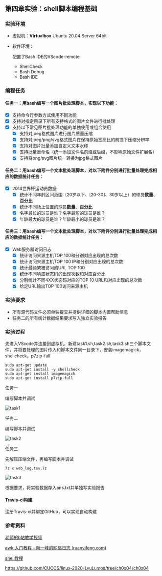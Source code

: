 ## 第四章实验：shell脚本编程基础

### 实验环境

- 虚拟机：**Virtualbox** Ubuntu 20.04 Server 64bit

- 软件环境：

  配置了Bash IDE的VScode-remote

  - ShellCheck
  - Bash Debug
  - Bash IDE

### 编程任务

#### 任务一：用bash编写一个图片批处理脚本，实现以下功能：

- [x] 支持命令行参数方式使用不同功能
- [x] 支持对指定目录下所有支持格式的图片文件进行批处理
- [x] 支持以下常见图片批处理功能的单独使用或组合使用
  - [x] 支持对jpeg格式图片进行图片质量压缩
  - [x] 支持对jpeg/png/svg格式图片在保持原始宽高比的前提下压缩分辨率
  - [x] 支持对图片批量添加自定义文本水印
  - [x] 支持批量重命名（统一添加文件名前缀或后缀，不影响原始文件扩展名）
  - [x] 支持将png/svg图片统一转换为jpg格式图片

#### 任务二：用bash编写一个文本批处理脚本，对以下附件分别进行批量处理完成相应的数据统计任务：

- [x] 2014世界杯运动员数据
  - [x] 统计不同年龄区间范围（20岁以下、[20-30]、30岁以上）的球员**数量**、**百分比**
  - [x] 统计不同场上位置的球员**数量**、**百分比**
  - [x] 名字最长的球员是谁？名字最短的球员是谁？
  - [x] 年龄最大的球员是谁？年龄最小的球员是谁？

#### 任务三：用bash编写一个文本批处理脚本，对以下附件分别进行批量处理完成相应的数据统计任务：

- [x] Web服务器访问日志
  - [x] 统计访问来源主机TOP 100和分别对应出现的总次数
  - [x] 统计访问来源主机TOP 100 IP和分别对应出现的总次数
  - [x] 统计最频繁被访问的URL TOP 100
  - [x] 统计不同响应状态码的出现次数和对应百分比
  - [x] 分别统计不同4XX状态码对应的TOP 10 URL和对应出现的总次数
  - [x] 给定URL输出TOP 100访问来源主机

### 实验要求

- 所有源代码文件必须单独提交并提供详细的脚本内置帮助信息
- 任务二的所有统计数据结果要求写入独立实验报告

### 实验过程

先进入VScode并连接到虚拟机，新建task1.sh,task2.sh,task3.sh三个脚本文件，并将要处理的图片传入和脚本文件同一目录下，安装imagemagick，shellcheck，p7zip-full

```
sudo apt-get update
sudo apt-get install -y shellcheck
sudo apt-get install imagemagick
sudo apt-get install p7zip-full
```

任务一

编写脚本并调试

![task1](C:\Users\cmy\2021-linux-public-cmy123988\chap0x04\img\task1.png)

任务二

编写脚本并调试

![task2](C:\Users\cmy\2021-linux-public-cmy123988\chap0x04\img\task2.png)

任务三

先解压压缩文件，再编写脚本并调试

```
7z x web_log.tsv.7z
```

![task3](C:\Users\cmy\2021-linux-public-cmy123988\chap0x04\img\task3.png)

根据要求，将实验数据存入ans.txt并单独写实验报告

#### Travis-ci构建

注册Travis-ci并绑定GitHub，可以实现自动构建

### 参考资料

[老师的b站教学视频](https://www.bilibili.com/video/BV1Hb4y1R7FE?p=2&spm_id_from=pageDriver)

[awk 入门教程 - 阮一峰的网络日志 (ruanyifeng.com)](http://www.ruanyifeng.com/blog/2018/11/awk.html)

[shell教程](https://www.runoob.com/linux/linux-shell.html)

https://github.com/CUCCS/linux-2020-LyuLumos/tree/ch0x04/ch0x04